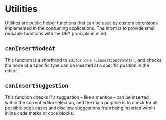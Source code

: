 # Utilities

Utilities are public helper functions that can be used by custom extensions implemented in the consuming applications. The intent is to provide small reusable functions with the DRY principle in mind.

## `canInsertNodeAt`

This function is a shorthand to `editor.can().insertContentAt()`, and checks if a node of a specific type can be inserted at a specific position in the editor.

## `canInsertSuggestion`

This function checks if a suggestion – like a mention – can be inserted within the current editor selection, and the main purpose is to check for all possible edge cases and disallow suggestions from being inserted within inline code marks or code blocks.

